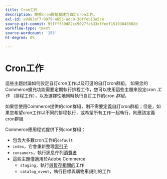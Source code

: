```yaml
---
title: Cron工作
description: 瞭解cron群組和建立自訂cron工作。
exl-id: a9d83af7-9979-4653-adc9-30ffeb13a5ce
source-git-commit: 95ffff39d82cc9027fa633dffedf15193040802d
workflow-type: tm+mt
source-wordcount: '155'
ht-degree: 0%

---
```


# Cron工作

這些主題討論如何設定自訂cron工作以及可選的自訂cron群組。 如果您的Commerce擴充功能需要定期執行排程工作，您可以使用這些主題來設定cron _工作_ （排程工作），以及選擇性地同時執行自訂工作的cron _群組_。

如果您使用Commerce提供的cron群組，則不需要定義自訂cron群組；但是，如果您希望cron工作以不同的排程執行，或希望所有工作一起執行，則應該定義cron群組

Commerce應用程式提供下列cron群組：

- 包含大多數cron工作的`default`
- `index`，它會重新整理[索引子](../cli/manage-indexers.md)
- `consumers`，執行訊息佇列[消費者](../cli/start-message-queues.md)
- 這些主題僅適用於Adobe Commerce
   - `staging`，執行[與暫存相關的](https://docs.magento.com/user-guide/cms/content-staging.html)工作
   - `catalog_event`，執行目標與購物車規則的工作
